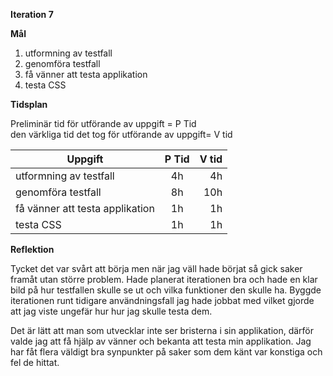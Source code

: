 **Iteration 7**

**Mål** 

1. utformning av testfall
1. genomföra testfall
1. få vänner att testa applikation 
1. testa CSS

**Tidsplan** 

Preliminär tid för utförande av uppgift = P Tid  
den värkliga tid det tog för utförande av uppgift= V tid


| Uppgift       | P Tid           | V tid  |
| ------------- |:-------------:| -----:|
|utformning av testfall | 4h|4h|
|genomföra testfall|8h|10h|
|få vänner att testa applikation  |1h|1h|
|testa CSS |1h|1h|

**Reflektion**

Tycket det var svårt att börja men när jag väll hade börjat så gick saker framåt utan större problem. Hade planerat iterationen bra och hade en klar bild på hur testfallen skulle se ut och vilka funktioner den skulle ha. Byggde iterationen runt tidigare användningsfall jag hade jobbat med vilket gjorde att jag viste ungefär hur hur jag skulle testa dem. 

Det är lätt att man som utvecklar inte ser bristerna i sin applikation, därför valde jag att få hjälp av vänner och bekanta att testa min applikation. Jag har fåt flera väldigt bra synpunkter på saker som dem känt var konstiga och fel de hittat. 


